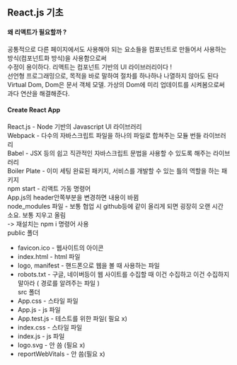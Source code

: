 ## React.js 기초
#### 왜 리액트가 필요할까 ?
공통적으로 다른 페이지에서도 사용해야 되는 요소들을 컴포넌트로 만들어서 사용하는 방식(컴포넌트화 방식)을 사용함으로써  
수정이 용이하다. 리액트는 컴포넌트 기반의 UI 라이브러리이다 !  
선언형 프로그래밍으로, 목적을 바로 말하여 절차를 하나하나 나열하지 않아도 된다  
Virtual Dom, Dom은 문서 객체 모델. 가상의 Dom에 미리 업데이트를 시켜봄으로써 과다 연산을 해결해준다.

#### Create React App
React.js - Node 기반의 Javascript UI 라이브러리  
Webpack - 다수의 자바스크립트 파일을 하나의 파일로 합쳐주는 모듈 번들 라이브러리  
Babel - JSX 등의 쉽고 직관적인 자바스크립트 문법을 사용할 수 있도록 해주는 라이브러리  
Boiler Plate - 이미 세팅 완료된 패키지, 서비스를 개발할 수 있는 틀의 역할을 하는 패키지  
npm start - 리액트 가동 명령어  
App.js의 header안쪽부분을 변경하면 내용이 바뀜  
node_modules 파일 - 보통 협업 시 github등에 같이 올리게 되면 굉장히 오랜 시간 소요. 보통 지우고 올림  
-> 재설치는 npm i 명령어 사용  
public 폴더
* favicon.ico - 웹사이트의 아이콘
* index.html - html 파일
* logo, manifest - 핸드폰으로 웹을 볼 때 사용하는 파일
* robots.txt - 구글, 네이버등이 웹 사이트를 수집할 때 이건 수집하고 이건 수집하지 말아라 ( 경로를 알려주는 파일 )  
src 폴더
* App.css - 스타일 파일
* App.js - js 파일
* App.test.js - 테스트를 위한 파일( 필요 x)
* index.css - 스타일 파일
* index.js - js 파일
* logo.svg - 안 씀 (필요 x)
* reportWebVitals - 안 씀(필요 x)
